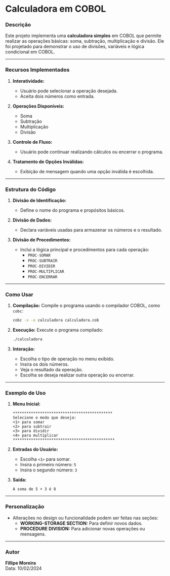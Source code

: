 # Calculadora em COBOL

### Descrição
Este projeto implementa uma **calculadora simples** em COBOL que permite realizar as operações básicas: soma, subtração, multiplicação e divisão. Ele foi projetado para demonstrar o uso de divisões, variáveis e lógica condicional em COBOL.

---

### Recursos Implementados
1. **Interatividade:**
   - Usuário pode selecionar a operação desejada.
   - Aceita dois números como entrada.

2. **Operações Disponíveis:**
   - Soma
   - Subtração
   - Multiplicação
   - Divisão

3. **Controle de Fluxo:**
   - Usuário pode continuar realizando cálculos ou encerrar o programa.

4. **Tratamento de Opções Inválidas:**
   - Exibição de mensagem quando uma opção inválida é escolhida.

---

### Estrutura do Código

1. **Divisão de Identificação:**
   - Define o nome do programa e propósitos básicos.

2. **Divisão de Dados:**
   - Declara variáveis usadas para armazenar os números e o resultado.

3. **Divisão de Procedimentos:**
   - Inclui a lógica principal e procedimentos para cada operação:
     - `PROC-SOMAR`
     - `PROC-SUBTRAIR`
     - `PROC-DIVIDIR`
     - `PROC-MULTIPLICAR`
     - `PROC-ENCERRAR`

---

### Como Usar
1. **Compilação:**
   Compile o programa usando o compilador COBOL, como `cobc`:
   ```bash
   cobc -x -o calculadora calculadora.cob
   ```

2. **Execução:**
   Execute o programa compilado:
   ```bash
   ./calculadora
   ```

3. **Interação:**
   - Escolha o tipo de operação no menu exibido.
   - Insira os dois números.
   - Veja o resultado da operação.
   - Escolha se deseja realizar outra operação ou encerrar.

---

### Exemplo de Uso
1. **Menu Inicial:**
   ```
   ********************************************
   Selecione o modo que deseja:
   <1> para somar
   <2> para subtrair
   <3> para dividir
   <4> para multiplicar
   *********************************************
   ```

2. **Entradas do Usuário:**
   - Escolha `<1>` para somar.
   - Insira o primeiro número: `5`
   - Insira o segundo número: `3`

3. **Saída:**
   ```
   A soma de 5 + 3 é 8
   ```

---

### Personalização
- Alterações no design ou funcionalidade podem ser feitas nas seções:
  - **WORKING-STORAGE SECTION:** Para definir novos dados.
  - **PROCEDURE DIVISION:** Para adicionar novas operações ou mensagens.

---

### Autor
**Fillipe Moreira**  
Data: 10/02/2024  
